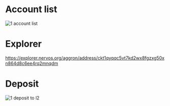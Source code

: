 # Account list

![1 account list](https://user-images.githubusercontent.com/86808579/128796201-fc2c0ccc-ebf6-44d3-b61b-3d43e7ca4486.PNG)

# Explorer
https://explorer.nervos.org/aggron/address/ckt1qyqqc5vt7kd2wx8fgzxg50xn864d8c6ee4rq2mnqdm

# Deposit

![1 deposit to l2](https://user-images.githubusercontent.com/86808579/128808065-abeaa3ff-0c9b-4519-a0da-876ac67de180.PNG)
